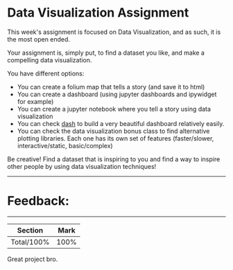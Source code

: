# Data Visualization Assignment

This week's assignment is focused on Data Visualization, and as such, it is the most open ended.

Your assignment is, simply put, to find a dataset you like, and make a compelling data visualization.

You have different options:

* You can create a folium map that tells a story (and save it to html)
* You can create a dashboard (using jupyter dashboards and ipywidget for example)
* You can create a jupyter notebook where you tell a story using data visualization
* You can check [dash](https://plot.ly/products/dash/) to build a very beautiful dashboard relatively easily.
* You can check the data visualization bonus class to find alternative plotting libraries. Each one has its own set of features (faster/slower, interactive/static, basic/complex)

Be creative! Find a dataset that is inspiring to you and find a way to inspire other people by using data visualization techniques!

------------------------------------------------------------------------------------------------
# Feedback: 
------------------------------------------------------------------------------------------------

| Section | Mark | 
|---|---| 
| Total/100% | 100% | 

Great project bro.
